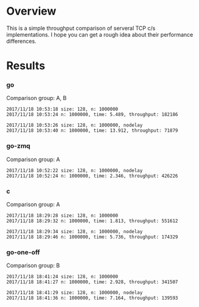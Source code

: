 # Overview
This is a simple throughput comparison of serveral TCP c/s implementations. I hope you can get a rough idea about their performance differences.

# Results
### go
Comparison group: A, B
```
2017/11/18 10:53:18 size: 128, n: 1000000
2017/11/18 10:53:24 n: 1000000, time: 5.489, throughput: 182186

2017/11/18 10:53:26 size: 128, n: 1000000, nodelay
2017/11/18 10:53:40 n: 1000000, time: 13.912, throughput: 71879

```

### go-zmq
Comparison group: A
```
2017/11/18 10:52:22 size: 128, n: 1000000, nodelay
2017/11/18 10:52:24 n: 1000000, time: 2.346, throughput: 426226
```

### c
Comparison group: A
```
2017/11/18 18:29:28 size: 128, n: 1000000
2017/11/18 18:29:32 n: 1000000, time: 1.813, throughput: 551612

2017/11/18 18:29:34 size: 128, n: 1000000, nodelay
2017/11/18 18:29:46 n: 1000000, time: 5.736, throughput: 174329
```

### go-one-off
Comparison group: B
```
2017/11/18 18:41:24 size: 128, n: 1000000
2017/11/18 18:41:27 n: 1000000, time: 2.928, throughput: 341507

2017/11/18 18:41:29 size: 128, n: 1000000, nodelay
2017/11/18 18:41:36 n: 1000000, time: 7.164, throughput: 139593
```
